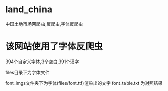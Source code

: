 # land_china
中国土地市场网爬虫,反爬虫,字体反爬虫

# 该网站使用了字体反爬虫
394个自定义字体,3个空白,391个汉字

files目录下为字体文件

font_imgs文件夹下为字体(files/font.ttf)渲染出的文字
font_table.txt 为对照结果
